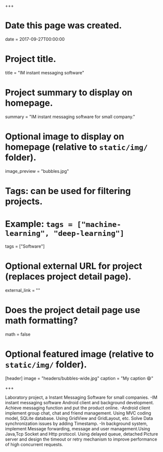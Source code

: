 +++
# Date this page was created.
date = 2017-09-27T00:00:00

# Project title.
title = "IM instant messaging software"

# Project summary to display on homepage.
summary = "IM instant messaging software for small company."

# Optional image to display on homepage (relative to `static/img/` folder).
image_preview = "bubbles.jpg"

# Tags: can be used for filtering projects.
# Example: `tags = ["machine-learning", "deep-learning"]`
tags = ["Software"]

# Optional external URL for project (replaces project detail page).
external_link = ""

# Does the project detail page use math formatting?
math = false

# Optional featured image (relative to `static/img/` folder).
[header]
image = "headers/bubbles-wide.jpg"
caption = "My caption :smile:"

+++

Laboratory project, a Instant Messaging Software for small companies.
-IM instant messaging software Android client and background development. Achieve messaging function and put the product online.
-Android client implement group chat, chat and friend management. Using MVC coding model, SQLite database. Using GridView and GridLayout, etc. Solve Data synchronization issues by adding Timestamp. 
-In background system, implement Message forwarding, message and user management.Using Java,Tcp Socket and Http protocol. Using delayed queue, detached Picture server and design the timeout or retry mechanism to improve performance of high concurrent requests. 

